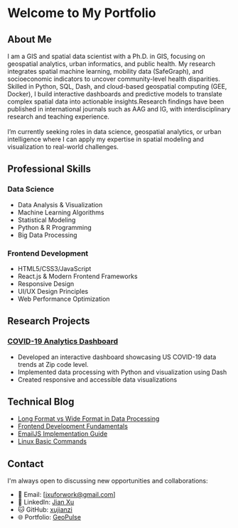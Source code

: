 # Welcome to My Portfolio

## About Me

I am a GIS and spatial data scientist with a Ph.D. in GIS, focusing on geospatial analytics, urban informatics, and public health. My research integrates spatial machine learning, mobility data (SafeGraph), and socioeconomic indicators to uncover community-level health disparities.  
Skilled in Python, SQL, Dash, and cloud-based geospatial computing (GEE, Docker), I build interactive dashboards and predictive models to translate complex spatial data into actionable insights.Research findings have been published in international journals such as AAG and IG, with interdisciplinary research and teaching experience.    
<br>
I’m currently seeking roles in data science, geospatial analytics, or urban intelligence where I can apply my expertise in spatial modeling and visualization to real-world challenges.

## Professional Skills

### Data Science
- Data Analysis & Visualization
- Machine Learning Algorithms
- Statistical Modeling
- Python & R Programming
- Big Data Processing

### Frontend Development
- HTML5/CSS3/JavaScript
- React.js & Modern Frontend Frameworks
- Responsive Design
- UI/UX Design Principles
- Web Performance Optimization

## Research Projects

### [COVID-19 Analytics Dashboard](/Projects/covid-dashboard/)
- Developed an interactive dashboard showcasing US COVID-19 data trends at Zip code level.
- Implemented data processing with Python and visualization using Dash
- Created responsive and accessible data visualizations

## Technical Blog

- [Long Format vs Wide Format in Data Processing](/DataScience/Long-Format-vs-Wide-Format/)
- [Frontend Development Fundamentals](/Frontend/basic-frontend/)
- [EmailJS Implementation Guide](/Frontend/EmailJS/)
- [Linux Basic Commands](/Linux/Basic-Instruction/)

## Contact

I'm always open to discussing new opportunities and collaborations:

- 📧 Email: [jxuforwork@gmail.com]
- 💼 LinkedIn: [Jian Xu](https://www.linkedin.com/in/jian-xu-gis/)
- 🐱 GitHub: [xujianzi](https://github.com/xujianzi)
- 🌐 Portfolio: [GeoPulse](https://www.geopulse.fun/)



